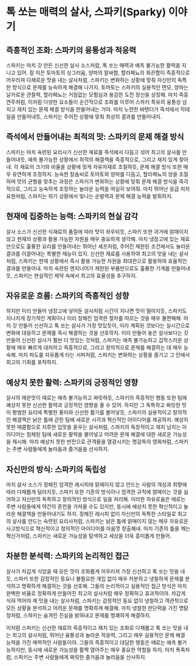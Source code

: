 # 톡 쏘는 매력의 살사, 스파키(Sparky) 이야기

## 즉흥적인 조화: 스파키의 융통성과 적응력

스파키는 마치 갓 만든 신선한 살사 소스처럼, 톡 쏘는 매력과 예측 불가능한 활력을 지니고 있어. 잘 익은 토마토의 싱그러움, 양파의 알싸함, 할라페뇨의 화끈함이 즉흥적으로 어우러져 다채로운 맛을 내는 살사처럼, 스파키는 변화하는 상황에 맞춰 자신만의 독특한 방식으로 문제를 능숙하게 해결해 나가지. 토마토는 스파키의 실용적인 면모, 양파는 날카로운 관찰력, 할라페뇨는 거침없는 모험심과 용감한 도전 정신을 상징해. 마치 즉흥 연주처럼, 이처럼 다양한 요소들이 순간적으로 조화를 이루어 스파키 특유의 융통성 넘치고 재치 있는 문제 해결 방식을 만들어내는 거야. 마치 노련한 바텐더가 즉석에서 칵테일을 만들어내듯, 스파키는 주어진 상황에 맞춰 최상의 결과를 만들어내지.

## 즉석에서 만들어내는 최적의 맛: 스파키의 문제 해결 방식

스파키는 마치 숙련된 요리사가 신선한 재료를 즉석에서 다듬고 섞어 최고의 살사를 만들어내듯, 예측 불가능한 상황에서 최적의 해결책을 즉흥적으로, 그리고 재치 있게 찾아내. 각 재료의 크기와 비율을 상황에 맞게 자유자재로 조절하듯, 문제 해결 방식 또한 매우 유연하게 조정하지. 능숙한 칼솜씨로 토마토와 양파를 다듬고, 할라페뇨의 양을 조절하며 맛의 균형을 맞추는 과정은 스파키가 변화하는 상황에 맞춰 문제 해결 방식을 즉각적으로, 그리고 능숙하게 조정하는 놀라운 능력을 여실히 보여줘. 마치 뛰어난 응급 처치 요원처럼, 스파키는 위기 상황에서 빛나는 순발력과 문제 해결 능력을 발휘하지.

## 현재에 집중하는 능력: 스파키의 현실 감각

살사 소스가 신선한 식재료의 품질에 따라 맛이 좌우되듯, 스파키 또한 과거에 얽매이지 않고 현재의 상황과 활용 가능한 자원을 매우 중요하게 생각해. 마치 냉장고에 있는 재료만으로도 훌륭한 요리를 만들어내는 뛰어난 셰프처럼, 주어진 제한된 조건에서도 놀라운 결과를 이끌어내는 특별한 재능이 있지. 신선한 재료를 사용하여 최고의 맛을 내는 살사처럼, 스파키는 현재 상황에서 즉시 활용 가능한 자원을 최대한으로 활용하여 효율적인 결과를 만들어내. 마치 숙련된 엔지니어가 제한된 부품만으로도 훌륭한 기계를 만들어내듯, 스파키는 현실적인 제약 속에서 최고의 효율성을 추구하지.

## 자유로운 흐름: 스파키의 즉흥적인 성향

하지만 미리 만들어 냉장고에 넣어둔 살사처럼 시간이 지나면 맛이 떨어지듯, 스파키도 지나치게 장기적인 계획이나 미리 정해진 엄격한 절차를 따르는 것을 매우 불편해해. 마치 갓 만들어 신선하고 톡 쏘는 살사가 가장 맛있듯이, 미리 계획된 것보다는 실시간으로 변화에 대응하고 문제를 즉시 해결하는 것을 선호하지. 미리 만들어 놓은 살사보다는 갓 만들어 신선한 살사가 훨씬 더 맛있는 것처럼, 스파키는 예측 불가능하고 갑작스러운 상황에 매우 빠르게 대처하고 즉흥적으로, 그리고 창의적으로 문제를 해결하는 데 매우 능숙해. 마치 파도를 자유롭게 타는 서퍼처럼, 스파키는 변화하는 상황을 즐기고 그 안에서 최고의 기회를 포착하지.

## 예상치 못한 활력: 스파키의 긍정적인 영향

살사의 매운맛이 때로는 예측 불가능하고 짜릿하듯, 스파키의 즉흥적인 행동 또한 팀에 예상치 못한 신선한 활력과 긍정적인 영향을 줄 수 있어. 하지만 그 독특하고 짜릿한 맛이 평범한 요리에 특별한 풍미와 신선한 활기를 불어넣듯, 스파키의 실용적이고 창의적인 해결책은 낡은 틀에 갇힌 팀에 새로운 시각과 혁신적인 아이디어를 제공하지. 예상치 못한 매콤함으로 지루한 입맛을 돋우는 살사처럼, 스파키의 독창적이고 재치 넘치는 아이디어는 침체된 팀에 새로운 활력을 불어넣고 어려운 문제 해결에 대한 새로운 가능성을 제시해. 마치 예상치 못한 반전으로 관객들을 열광시키는 명감독의 영화처럼, 스파키는 주변 사람들에게 놀라움과 즐거움을 선사하지.

## 자신만의 방식: 스파키의 독립성

마치 살사 소스가 정해진 엄격한 레시피에 얽매이지 않고 만드는 사람의 개성과 취향에 따라 다채롭게 달라지듯, 스파키 또한 기존의 방식이나 엄격한 규칙에 얽매이는 것을 싫어하고 자신만의 독특하고 창의적인 방식으로 일을 처리해. 이러한 자유로움은 때로는 주변 사람들에게 약간의 혼란을 가져올 수도 있지만, 동시에 예상치 못한 혁신적이고 놀라운 해결책을 만들어내기도 하지. 정해진 레시피 없이 자신만의 독특한 스타일로 최고의 살사를 만드는 숙련된 요리사처럼, 스파키는 낡은 틀에 얽매이지 않는 매우 자유로운 사고방식으로 혁신적이고 창의적인 아이디어를 마음껏 창출해내. 마치 기존의 틀을 깨는 혁신가처럼, 스파키는 새로운 가능성을 탐색하고 세상을 더욱 흥미롭게 만들어.

## 차분한 분석력: 스파키의 논리적인 접근

살사가 차갑게 식었을 때 모든 맛이 조화롭게 어우러져 가장 신선하고 톡 쏘는 맛을 내듯, 스파키 또한 감정적인 동요나 불필요한 개입 없이 매우 차분하고 냉철하게 문제를 분석하고 명확하게 해결하는 것을 선호해. 그들의 논리적이고 실용적인 접근 방식은 마치 완벽한 비율로 정확하게 만들어진 최고의 살사처럼 매우 정확하고 효과적이야. 차갑게 식혀 먹어야 제 맛을 내는 살사처럼, 스파키는 감정적인 동요 없이 냉철하고 객관적으로 모든 상황을 분석하고 어려운 문제를 명확하게 해결해. 마치 냉철한 판단력을 가진 명탐정처럼, 스파키는 숨겨진 진실을 밝혀내고 문제를 명쾌하게 해결하지.

이처럼 스파키는 신선한 재료의 즉흥적이고 재치 있는 조화로 다채롭고 톡 쏘는 맛을 내는 최고의 살사처럼, 뛰어난 융통성과 놀라운 적응력, 그리고 매우 실용적인 문제 해결 능력을 가진 매력적인 사람들이야. 그들의 즉흥적이고 대담한 행동은 때로는 예측 불가능하지만, 동시에 새로운 가능성을 활짝 열어주는 매우 중요한 역할을 하지. 마치 폭죽처럼, 스파키는 주변 사람들에게 짜릿한 즐거움과 놀라움을 선사하지.